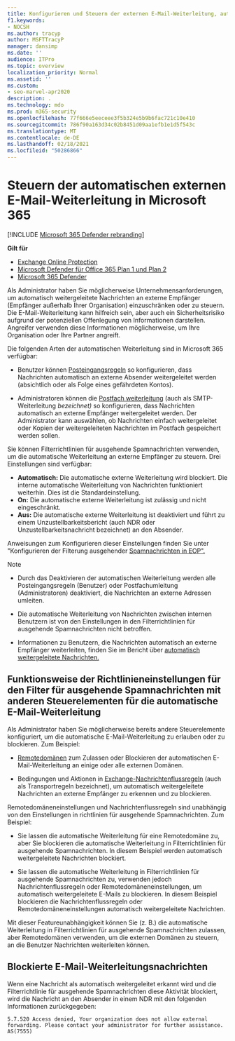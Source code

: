 ```yaml
---
title: Konfigurieren und Steuern der externen E-Mail-Weiterleitung, automatische Weiterleitung, 5.7.520 Zugriff verweigert, externe Weiterleitung deaktivieren, Ihr Administrator hat die externe Weiterleitung, ausgehende Antispamrichtlinie deaktiviert
f1.keywords:
- NOCSH
ms.author: tracyp
author: MSFTTracyP
manager: dansimp
ms.date: ''
audience: ITPro
ms.topic: overview
localization_priority: Normal
ms.assetid: ''
ms.custom:
- seo-marvel-apr2020
description: .
ms.technology: mdo
ms.prod: m365-security
ms.openlocfilehash: 77f666e5eeceee3f5b324e5b9b6fac721c10e410
ms.sourcegitcommit: 786f90a163d34c02b8451d09aa1efb1e1d5f543c
ms.translationtype: MT
ms.contentlocale: de-DE
ms.lasthandoff: 02/18/2021
ms.locfileid: "50286866"
---
```

# <a name="control-automatic-external-email-forwarding-in-microsoft-365"></a>Steuern der automatischen externen E-Mail-Weiterleitung in Microsoft 365

[!INCLUDE [Microsoft 365 Defender rebranding](../includes/microsoft-defender-for-office.md)]

**Gilt für**
- [Exchange Online Protection](exchange-online-protection-overview.md)
- [Microsoft Defender für Office 365 Plan 1 und Plan 2](office-365-atp.md)
- [Microsoft 365 Defender](../mtp/microsoft-threat-protection.md)

Als Administrator haben Sie möglicherweise Unternehmensanforderungen, um automatisch weitergeleitete Nachrichten an externe Empfänger (Empfänger außerhalb Ihrer Organisation) einzuschränken oder zu steuern. Die E-Mail-Weiterleitung kann hilfreich sein, aber auch ein Sicherheitsrisiko aufgrund der potenziellen Offenlegung von Informationen darstellen. Angreifer verwenden diese Informationen möglicherweise, um Ihre Organisation oder Ihre Partner angreift.


Die folgenden Arten der automatischen Weiterleitung sind in Microsoft 365 verfügbar:

- Benutzer können [Posteingangsregeln](https://support.microsoft.com/office/c24f5dea-9465-4df4-ad17-a50704d66c59) so konfigurieren, dass Nachrichten automatisch an externe Absender weitergeleitet werden (absichtlich oder als Folge eines gefährdeten Kontos).

- Administratoren können die [Postfach weiterleitung](https://docs.microsoft.com/exchange/recipients-in-exchange-online/manage-user-mailboxes/configure-email-forwarding) (auch als SMTP-Weiterleitung _bezeichnet)_ so konfigurieren, dass Nachrichten automatisch an externe Empfänger weitergeleitet werden. Der Administrator kann auswählen, ob Nachrichten einfach weitergeleitet oder Kopien der weitergeleiteten Nachrichten im Postfach gespeichert werden sollen.

Sie können Filterrichtlinien für ausgehende Spamnachrichten verwenden, um die automatische Weiterleitung an externe Empfänger zu steuern. Drei Einstellungen sind verfügbar:

- **Automatisch:** Die automatische externe Weiterleitung wird blockiert. Die interne automatische Weiterleitung von Nachrichten funktioniert weiterhin. Dies ist die Standardeinstellung.
- **On:** Die automatische externe Weiterleitung ist zulässig und nicht eingeschränkt.
- **Aus:** Die automatische externe Weiterleitung ist deaktiviert und führt zu einem Unzustellbarkeitsbericht (auch NDR oder Unzustellbarkeitsnachricht bezeichnet) an den Absender.

Anweisungen zum Konfigurieren dieser Einstellungen finden Sie unter "Konfigurieren der Filterung ausgehender [Spamnachrichten in EOP".](configure-the-outbound-spam-policy.md)

> [!NOTE]
>
> - Durch das Deaktivieren der automatischen Weiterleitung werden alle Posteingangsregeln (Benutzer) oder Postfachumleitung (Administratoren) deaktiviert, die Nachrichten an externe Adressen umleiten.
>
> - Die automatische Weiterleitung von Nachrichten zwischen internen Benutzern ist von den Einstellungen in den Filterrichtlinien für ausgehende Spamnachrichten nicht betroffen.
>
> - Informationen zu Benutzern, die Nachrichten automatisch an externe Empfänger weiterleiten, finden Sie im Bericht über [automatisch weitergeleitete Nachrichten.](mfi-auto-forwarded-messages-report.md)

## <a name="how-the-outbound-spam-filter-policy-settings-work-with-other-automatic-email-forwarding-controls"></a>Funktionsweise der Richtlinieneinstellungen für den Filter für ausgehende Spamnachrichten mit anderen Steuerelementen für die automatische E-Mail-Weiterleitung

Als Administrator haben Sie möglicherweise bereits andere Steuerelemente konfiguriert, um die automatische E-Mail-Weiterleitung zu erlauben oder zu blockieren. Zum Beispiel:

- [Remotedomänen](https://docs.microsoft.com/exchange/mail-flow-best-practices/remote-domains/remote-domains) zum Zulassen oder Blockieren der automatischen E-Mail-Weiterleitung an einige oder alle externen Domänen.

- Bedingungen und Aktionen in [Exchange-Nachrichtenflussregeln](https://docs.microsoft.com/exchange/security-and-compliance/mail-flow-rules/mail-flow-rules) (auch als Transportregeln bezeichnet), um automatisch weitergeleitete Nachrichten an externe Empfänger zu erkennen und zu blockieren.

Remotedomäneneinstellungen und Nachrichtenflussregeln sind unabhängig von den Einstellungen in richtlinien für ausgehende Spamnachrichten. Zum Beispiel:

- Sie lassen die automatische Weiterleitung für eine Remotedomäne zu, aber Sie blockieren die automatische Weiterleitung in Filterrichtlinien für ausgehende Spamnachrichten. In diesem Beispiel werden automatisch weitergeleitete Nachrichten blockiert.

- Sie lassen die automatische Weiterleitung in Filterrichtlinien für ausgehende Spamnachrichten zu, verwenden jedoch Nachrichtenflussregeln oder Remotedomäneneinstellungen, um automatisch weitergeleitete E-Mails zu blockieren. In diesem Beispiel blockieren die Nachrichtenflussregeln oder Remotedomäneneinstellungen automatisch weitergeleitete Nachrichten.

Mit dieser Featureunabhängigkeit können Sie (z. B.) die automatische Weiterleitung in Filterrichtlinien für ausgehende Spamnachrichten zulassen, aber Remotedomänen verwenden, um die externen Domänen zu steuern, an die Benutzer Nachrichten weiterleiten können.

## <a name="blocked-email-forwarding-messages"></a>Blockierte E-Mail-Weiterleitungsnachrichten

Wenn eine Nachricht als automatisch weitergeleitet [](configure-the-outbound-spam-policy.md) erkannt wird  und die Filterrichtlinie für ausgehende Spamnachrichten diese Aktivität blockiert, wird die Nachricht an den Absender in einem NDR mit den folgenden Informationen zurückgegeben:

`5.7.520 Access denied, Your organization does not allow external forwarding. Please contact your administrator for further assistance. AS(7555)`
